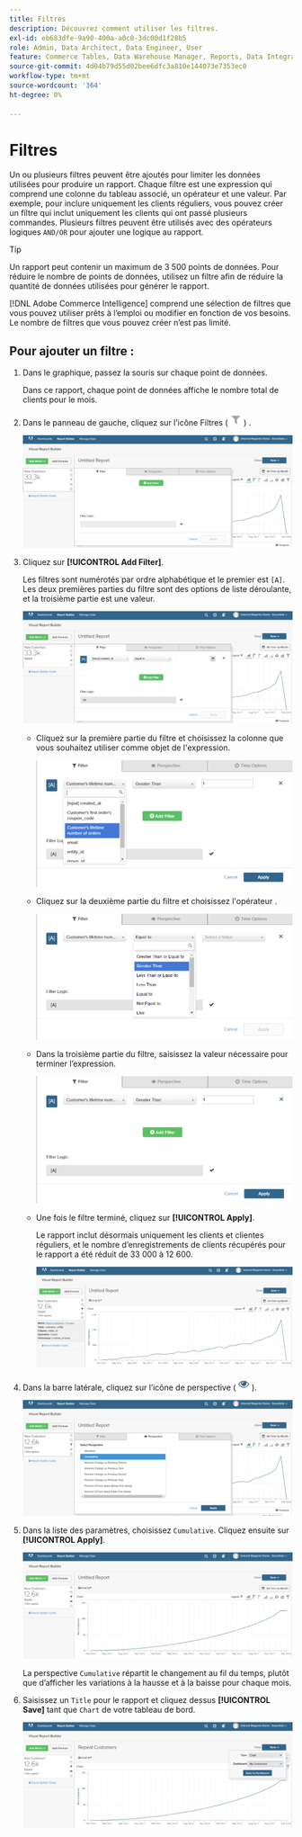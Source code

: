 ```yaml
---
title: Filtres
description: Découvrez comment utiliser les filtres.
exl-id: eb683dfe-9a90-400a-a0c0-3dc00d1f28b5
role: Admin, Data Architect, Data Engineer, User
feature: Commerce Tables, Data Warehouse Manager, Reports, Data Integration
source-git-commit: 4d04b79d55d02bee6dfc3a810e144073e7353ec0
workflow-type: tm+mt
source-wordcount: '364'
ht-degree: 0%

---
```


# Filtres

Un ou plusieurs filtres peuvent être ajoutés pour limiter les données utilisées pour produire un rapport. Chaque filtre est une expression qui comprend une colonne du tableau associé, un opérateur et une valeur. Par exemple, pour inclure uniquement les clients réguliers, vous pouvez créer un filtre qui inclut uniquement les clients qui ont passé plusieurs commandes. Plusieurs filtres peuvent être utilisés avec des opérateurs logiques `AND/OR` pour ajouter une logique au rapport.

>[!TIP]
>
>Un rapport peut contenir un maximum de 3 500 points de données. Pour réduire le nombre de points de données, utilisez un filtre afin de réduire la quantité de données utilisées pour générer le rapport.

[!DNL Adobe Commerce Intelligence] comprend une sélection de filtres que vous pouvez utiliser prêts à l’emploi ou modifier en fonction de vos besoins. Le nombre de filtres que vous pouvez créer n’est pas limité.

## Pour ajouter un filtre :

1. Dans le graphique, passez la souris sur chaque point de données.

   Dans ce rapport, chaque point de données affiche le nombre total de clients pour le mois.

1. Dans le panneau de gauche, cliquez sur l’icône Filtres (![icône Filtre](../../assets/magento-bi-btn-filter.png)) .

   ![Ajouter filtre](../../assets/magento-bi-report-builder-filter-add.png)

1. Cliquez sur **[!UICONTROL Add Filter]**.

   Les filtres sont numérotés par ordre alphabétique et le premier est `[A]`. Les deux premières parties du filtre sont des options de liste déroulante, et la troisième partie est une valeur.

   ![Interface de filtre affichant l’option Ajouter un filtre](../../assets/magento-bi-report-builder-filter-add-a.png)

   * Cliquez sur la première partie du filtre et choisissez la colonne que vous souhaitez utiliser comme objet de l&#39;expression.

     ![Choisir la première partie du filtre](../../assets/magento-bi-report-builder-filter-part1.png)

   * Cliquez sur la deuxième partie du filtre et choisissez l&#39;opérateur .

     ![Choisir l’opérateur](../../assets/magento-bi-report-builder-filter-part2.png)

   * Dans la troisième partie du filtre, saisissez la valeur nécessaire pour terminer l’expression.

     ![Saisissez la valeur](../../assets/magento-bi-report-builder-filter-part3.png)

   * Une fois le filtre terminé, cliquez sur **[!UICONTROL Apply]**.

     Le rapport inclut désormais uniquement les clients et clientes réguliers, et le nombre d’enregistrements de clients récupérés pour le rapport a été réduit de 33 000 à 12 600.

     ![ Rapport filtré ](../../assets/magento-bi-report-builder-filter-report.png)<!--{: .zoom}-->

1. Dans la barre latérale, cliquez sur l’icône de perspective (![icône de perspective](../../assets/magento-bi-btn-perspective.png)).

   ![Perspective](../../assets/magento-bi-report-builder-filter-perspective.png)<!--{: .zoom}-->

1. Dans la liste des paramètres, choisissez `Cumulative`. Cliquez ensuite sur **[!UICONTROL Apply]**.

   ![Perspective Cumulée](../../assets/magento-bi-report-builder-filter-perspective-cumulative.png)

   La perspective `Cumulative` répartit le changement au fil du temps, plutôt que d’afficher les variations à la hausse et à la baisse pour chaque mois.

1. Saisissez un `Title` pour le rapport et cliquez dessus **[!UICONTROL Save]** tant que `Chart` de votre tableau de bord.

   ![Enregistrer dans le tableau de bord](../../assets/magento-bi-report-builder-filter-perspective-cumulative-save.png)
